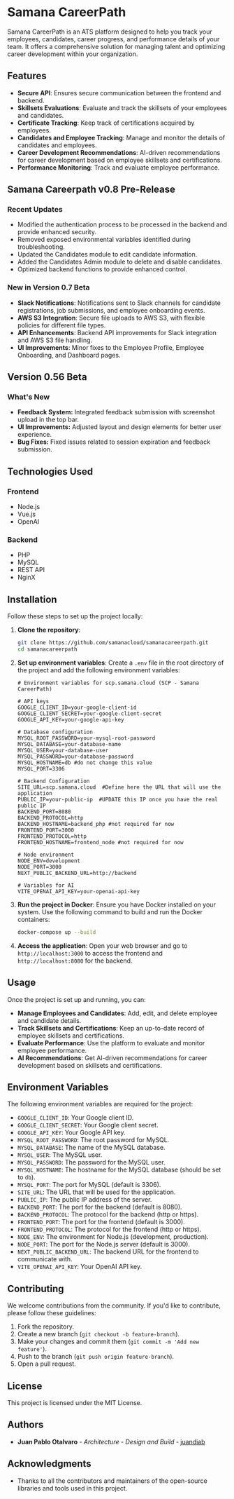 # Samana CareerPath

Samana CareerPath is an ATS platform designed to help you track your employees, candidates, career progress, and performance details of your team. It offers a comprehensive solution for managing talent and optimizing career development within your organization.

## Features

- **Secure API**: Ensures secure communication between the frontend and backend.
- **Skillsets Evaluations**: Evaluate and track the skillsets of your employees and candidates.
- **Certificate Tracking**: Keep track of certifications acquired by employees.
- **Candidates and Employee Tracking**: Manage and monitor the details of candidates and employees.
- **Career Development Recommendations**: AI-driven recommendations for career development based on employee skillsets and certifications.
- **Performance Monitoring**: Track and evaluate employee performance.


## Samana Careerpath v0.8 Pre-Release

### Recent Updates

- Modified the authentication process to be processed in the backend and provide enhanced security.
- Removed exposed environmental variables identified during troubleshooting.
- Updated the Candidates module to edit candidate information.
- Added the Candidates Admin module to delete and disable candidates.
- Optimized backend functions to provide enhanced control.


### New in Version 0.7 Beta
- **Slack Notifications**: Notifications sent to Slack channels for candidate registrations, job submissions, and employee onboarding events.
- **AWS S3 Integration**: Secure file uploads to AWS S3, with flexible policies for different file types.
- **API Enhancements**: Backend API improvements for Slack integration and AWS S3 file handling.
- **UI Improvements**: Minor fixes to the Employee Profile, Employee Onboarding, and Dashboard pages.


## Version 0.56 Beta

### What's New
- **Feedback System:** Integrated feedback submission with screenshot upload in the top bar.
- **UI Improvements:** Adjusted layout and design elements for better user experience.
- **Bug Fixes:** Fixed issues related to session expiration and feedback submission.


## Technologies Used

### Frontend
- Node.js
- Vue.js
- OpenAI

### Backend
- PHP
- MySQL
- REST API
- NginX

## Installation

Follow these steps to set up the project locally:

1. **Clone the repository**:
    ```sh
    git clone https://github.com/samanacloud/samanacareerpath.git
    cd samanacareerpath
    ```

2. **Set up environment variables**:
    Create a `.env` file in the root directory of the project and add the following environment variables:

    ```plaintext
    # Environment variables for scp.samana.cloud (SCP - Samana CareerPath)

    # API keys
    GOOGLE_CLIENT_ID=your-google-client-id
    GOOGLE_CLIENT_SECRET=your-google-client-secret
    GOOGLE_API_KEY=your-google-api-key

    # Database configuration
    MYSQL_ROOT_PASSWORD=your-mysql-root-password
    MYSQL_DATABASE=your-database-name
    MYSQL_USER=your-database-user
    MYSQL_PASSWORD=your-database-password
    MYSQL_HOSTNAME=db #do not change this value
    MYSQL_PORT=3306

    # Backend Configuration
    SITE_URL=scp.samana.cloud  #Define here the URL that will use the application
    PUBLIC_IP=your-public-ip  #UPDATE this IP once you have the real public IP
    BACKEND_PORT=8080
    BACKEND_PROTOCOL=http
    BACKEND_HOSTNAME=backend_php #not required for now
    FRONTEND_PORT=3000
    FRONTEND_PROTOCOL=http
    FRONTEND_HOSTNAME=frontend_node #not required for now

    # Node environment
    NODE_ENV=development
    NODE_PORT=3000
    NEXT_PUBLIC_BACKEND_URL=http://backend

    # Variables for AI 
    VITE_OPENAI_API_KEY=your-openai-api-key
    ```

3. **Run the project in Docker**:
    Ensure you have Docker installed on your system. Use the following command to build and run the Docker containers:

    ```sh
    docker-compose up --build
    ```

4. **Access the application**:
    Open your web browser and go to `http://localhost:3000` to access the frontend and `http://localhost:8080` for the backend.

## Usage

Once the project is set up and running, you can:

- **Manage Employees and Candidates**: Add, edit, and delete employee and candidate details.
- **Track Skillsets and Certifications**: Keep an up-to-date record of employee skillsets and certifications.
- **Evaluate Performance**: Use the platform to evaluate and monitor employee performance.
- **AI Recommendations**: Get AI-driven recommendations for career development based on skillsets and certifications.

## Environment Variables

The following environment variables are required for the project:

- `GOOGLE_CLIENT_ID`: Your Google client ID.
- `GOOGLE_CLIENT_SECRET`: Your Google client secret.
- `GOOGLE_API_KEY`: Your Google API key.
- `MYSQL_ROOT_PASSWORD`: The root password for MySQL.
- `MYSQL_DATABASE`: The name of the MySQL database.
- `MYSQL_USER`: The MySQL user.
- `MYSQL_PASSWORD`: The password for the MySQL user.
- `MYSQL_HOSTNAME`: The hostname for the MySQL database (should be set to `db`).
- `MYSQL_PORT`: The port for MySQL (default is 3306).
- `SITE_URL`: The URL that will be used for the application.
- `PUBLIC_IP`: The public IP address of the server.
- `BACKEND_PORT`: The port for the backend (default is 8080).
- `BACKEND_PROTOCOL`: The protocol for the backend (http or https).
- `FRONTEND_PORT`: The port for the frontend (default is 3000).
- `FRONTEND_PROTOCOL`: The protocol for the frontend (http or https).
- `NODE_ENV`: The environment for Node.js (development, production).
- `NODE_PORT`: The port for the Node.js server (default is 3000).
- `NEXT_PUBLIC_BACKEND_URL`: The backend URL for the frontend to communicate with.
- `VITE_OPENAI_API_KEY`: Your OpenAI API key.

## Contributing

We welcome contributions from the community. If you'd like to contribute, please follow these guidelines:

1. Fork the repository.
2. Create a new branch (`git checkout -b feature-branch`).
3. Make your changes and commit them (`git commit -m 'Add new feature'`).
4. Push to the branch (`git push origin feature-branch`).
5. Open a pull request.

## License

This project is licensed under the MIT License.

## Authors

- **Juan Pablo Otalvaro** - *Architecture - Design and Build* - [juandiab](https://github.com/juandiab)

## Acknowledgments

- Thanks to all the contributors and maintainers of the open-source libraries and tools used in this project.

